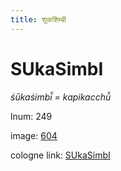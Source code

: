 ```yaml
---
title: शूकशिम्बी
---
```


# SUkaSimbI

<i>śūkaśimbī̆ = kapikacchū̆</i> 

lnum: 249

image: [604](https://www.sanskrit-lexicon.uni-koeln.de/scans/csl-apidev/servepdf.php?dict=snp&page=604)

cologne link: [SUkaSimbI](https://sanskrit-lexicon.uni-koeln.de/scans/csl-apidev/getword.php?dict=snp&key=SUkaSimbI)

